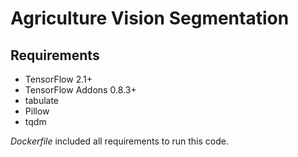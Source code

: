 # Agriculture Vision Segmentation

## Requirements
+ TensorFlow 2.1+
+ TensorFlow Addons 0.8.3+
+ tabulate
+ Pillow
+ tqdm

*Dockerfile* included all requirements to run this code.
